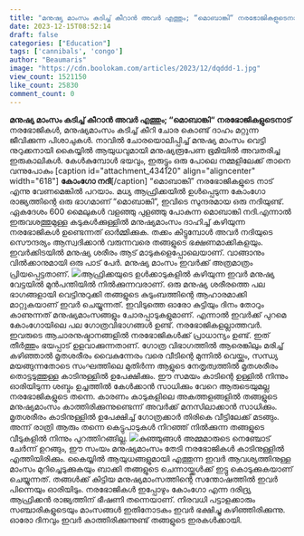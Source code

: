 ```yaml
---
title: "മനുഷ്യ മാംസം കടിച്ച് കീറാന്‍ അവര്‍ എത്തും‍; “മൊബാങ്കി“ നരഭോജികളുടെനാട്"
date: 2023-12-15T08:52:14
draft: false
categories: ["Education"]
tags: ['cannibals', 'congo']
author: "Beaumaris"
image: "https://cdn.boolokam.com/articles/2023/12/dqddd-1.jpg"
view_count: 1521150
like_count: 25830
comment_count: 0
---
```


**മനുഷ്യ മാംസം കടിച്ച് കീറാന്‍ അവര്‍ എത്തും‍; “മൊബാങ്കി“ നരഭോജികളുടെനാട്** നരഭോജികള്‍, മനുഷ്യമാംസം കടിച്ച് കീറി ചോര കൊണ്ട് ദാഹം മറ്റുന്ന ജീവിക്കുന്ന പിശാചുകള്‍. നാവില്‍ ചോരയൊലിപ്പിച്ച് മനുഷ്യ മാംസം വെട്ടി നുറുക്കനായി കൈയ്യില്‍ ആയുധവുമായി മനുഷ്യരൂപേണ ഭൂമിയില്‍ അവതരിച്ച ഇരുകാലികള്‍. കേള്‍കുമ്പോള്‍ ഭയവും, ഇരുട്ടും ഒരു പോലെ നമ്മളിലേക്ക് താനെ വന്നുപോകും [caption id="attachment_434120" align="aligncenter" width="618"] **കോംഗോ നദി**[/caption] “മൊബാങ്കി” നരഭോജികളുടെ നാട് എന്നു വേണമെങ്കില്‍ പറയാം. മധ്യ ആഫ്രിക്കയില്‍ ഉള്‍പ്പെടുന്ന കോംഗോ രാജ്യത്തിന്റെ ഒരു ഭാഗമാണ് “മൊബാങ്കി”, ഇവിടെ സുന്ദരമായ ഒരു നദിയുണ്ട്. ഏകദേശം 600 മൈലുകള്‍ വളഞ്ഞു പുളഞ്ഞു പോകുന്ന മൊബാങ്കി നദി.എന്നാല്‍ ഇരുവശത്തുമുള്ള കടുകള്‍ക്കുള്ളില്‍ മനുഷ്യമാംസം ദാഹിച്ച് കഴിയുന്ന നരഭോജികള്‍ ഉണ്ടെന്നത് ഓര്‍മ്മിക്കുക. തക്കം കിട്ടുമ്പോള്‍ അവര്‍ നദിയുടെ സൌന്ദര്യം ആസ്വദിക്കാന്‍ വരുന്നവരെ തങ്ങളുടെ ഭക്ഷണമാക്കികളയും. ഇവര്‍ക്കിടയില്‍ മനുഷ്യ ശരീരം ആട് മാടുകളെപ്പോലെയാണ്. വാങ്ങാനും വില്‍ക്കാനുമായി ഒരു പാട് പേര്‍. മനുഷ്യ മാംസം ഇവര്‍ക്ക് അത്രമാത്രം പ്രിയപ്പെട്ടതാണ്. ![](https://cdn.boolokam.com/articles/2023/12/wwg.jpg)ആഫ്രിക്കയുടെ ഉള്‍ക്കാടുകളില്‍ കഴിയുന്ന ഇവര്‍ മനുഷ്യ വേട്ടയില്‍ മുന്‍പന്തിയില്‍ നില്‍ക്കുന്നവരാണ്. ഒരു മനുഷ്യ ശരീരത്തെ പല ഭാഗങ്ങളായി വെട്ടിനുറുക്കി തങ്ങളുടെ കുടുംബത്തിന്റെ ആഹാരമാക്കി മാറ്റുകയാണ് ഇവര്‍ ചെയ്യുന്നത്. ഇവിടുത്തെ ഓരോ കുട്ടിയും ദിനം തോറും കാണുന്നത് മനുഷ്യമാംസങ്ങളും ചോരപ്പാടുകളുമാണ്. എന്നാല്‍ ഇവര്‍ക്ക് പുറമെ കോംഗോയിലെ പല ഗോത്രവിഭാഗങ്ങള്‍ ഉണ്ട്. നരഭോജികളല്ലാത്തവര്‍. ഇവരുടെ ആചാരനുഷ്ടാനങ്ങളില്‍ നരഭോജികള്‍ക്ക് പ്രാധാന്യം ഉണ്ട്. ഇത് തീര്‍ത്തും ഭയപ്പാട് ഉളവാക്കുന്നതാണ്. ഗോത്ര വിഭാഗത്തില്‍ ആരെങ്കിലും മരിച്ച് കഴിഞ്ഞാല്‍ മൃതശരീരം വൈകുന്നേരം വരെ വീടിന്റെ മുന്നില്‍ വെയ്ക്കും, സന്ധ്യ മയങ്ങുന്നതോടെ സംഘത്തിലെ മുതിര്‍ന്ന ആളുടെ നേതൃത്വത്തില്‍ മൃതശരീരം തൊട്ടടുത്തുള്ള കാടിനുള്ളില്‍ ഉപേക്ഷിക്കും. ഈ സമയം കാടിന്റെ ഉള്ളില്‍ നിന്നും ഓരിയിടുന്ന ശബ്ദം ഉച്ചത്തില്‍ കേള്‍ക്കാന്‍ സാധിക്കും വേറെ ആരുടെയുമല്ല നരഭോജികളുടെ തന്നെ. കാരണം കാടുകളിലെ അകത്തളങ്ങളില്‍ തങ്ങളുടെ മനുഷ്യമാംസം കാത്തിരിക്കുന്നുണ്ടെന്ന് അവര്‍ക്ക് മനസിലാക്കാന്‍ സാധിക്കും. മൃതശരീരം കാടിനുള്ളില്‍ ഉപേക്ഷിച്ച് ഗോത്രക്കാര്‍ തിരികെ വീട്ടിലേക്ക് മടങ്ങും. അന്ന് രാത്രി ആരും തന്നെ കെട്ടുപാടുകള്‍ നിറഞ്ഞ് നില്‍ക്കുന്ന തങ്ങളുടെ വീടുകളില്‍ നിന്നും പുറത്തിറങ്ങില്ല. ![](https://cdn.boolokam.com/articles/2023/12/wffwfw.jpg)കുഞ്ഞുങ്ങള്‍ അമ്മമാരുടെ നെഞ്ചോട് ചേര്‍ന്ന് ഉറങ്ങും, ഈ സംയം മനുഷ്യമാംസം തേടി നരഭോജികള്‍ കാടിനുള്ളില്‍ എത്തിയിരിക്കും. കൈയ്യില്‍ ആയുധങ്ങളുമായി എത്തുന്ന ഇവര്‍ ആവശ്യത്തിനുള്ള മാംസം മുറിച്ചെടുക്കുകയും ബാക്കി തങ്ങളുടെ ചെന്നായ്ക്കള്‍ക്ക് ഇട്ടു കൊടുക്കുകയാണ് ചെയ്യുന്നത്. തങ്ങള്‍ക്ക് കിട്ടിയ മനുഷ്യമാംസത്തിന്റെ സന്തോഷത്തില്‍ ഇവര്‍ പിന്നെയും ഓരിയിടും. നരഭോജികള്‍ ഇപ്പോഴും കോംഗോ എന്ന ദരിദ്ര്യ ആഫ്രിക്കന്‍ രാജ്യത്തിന് ഭീഷണി തന്നെയാണ്. നിരവധി പട്ടാളക്കാരും സഞ്ചാരികളുടെയും മാംസങ്ങള്‍ ഇതിനോടകം ഇവര്‍ ഭക്ഷിച്ചു കഴിഞ്ഞിരിക്കുന്നു. ഓരോ ദിനവും ഇവര്‍ കാത്തിരിക്കുന്നുണ്ട് തങ്ങളുടെ ഇരകള്‍ക്കായി.

